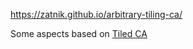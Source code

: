 https://zatnik.github.io/arbitrary-tiling-ca/

Some aspects based on [Tiled CA](http://linuxenvy.com/bprentice/TiledCA/TiledCA.html)
